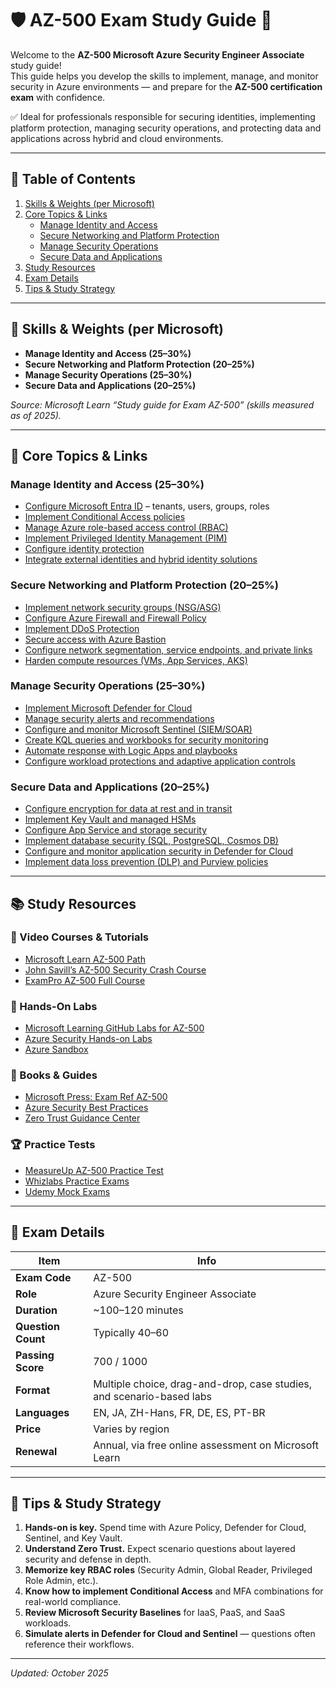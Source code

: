 <!--
---
title: "Microsoft Certified: Azure Security Engineer Associate (AZ-500)"
description: "Study guide for the AZ-500 exam covering identity and access, platform protection, security operations, and data protection."
tags: ["Azure", "Certification", "Security", "AZ-500"]
updated: "2025-10-23"
---
-->
# 🛡️ AZ-500 Exam Study Guide 🚀

Welcome to the **AZ-500 Microsoft Azure Security Engineer Associate** study guide!  
This guide helps you develop the skills to implement, manage, and monitor security in Azure environments — and prepare for the **AZ-500 certification exam** with confidence.

✅ Ideal for professionals responsible for securing identities, implementing platform protection, managing security operations, and protecting data and applications across hybrid and cloud environments.

---

## 📌 Table of Contents
1. [Skills & Weights (per Microsoft)](#skills--weights-per-microsoft)
2. [Core Topics & Links](#core-topics--links)
   - [Manage Identity and Access](#manage-identity-and-access-25–30)
   - [Secure Networking and Platform Protection](#secure-networking-and-platform-protection-20–25)
   - [Manage Security Operations](#manage-security-operations-25–30)
   - [Secure Data and Applications](#secure-data-and-applications-20–25)
3. [Study Resources](#study-resources)
4. [Exam Details](#exam-details)
5. [Tips & Study Strategy](#tips--study-strategy)

---

## 🧭 Skills & Weights (per Microsoft)

- **Manage Identity and Access (25–30%)**  
- **Secure Networking and Platform Protection (20–25%)**  
- **Manage Security Operations (25–30%)**  
- **Secure Data and Applications (20–25%)**

*Source: Microsoft Learn “Study guide for Exam AZ-500” (skills measured as of 2025).*

---

## 🧩 Core Topics & Links

### Manage Identity and Access (25–30%)
- [Configure Microsoft Entra ID](https://learn.microsoft.com/en-us/entra/fundamentals/whatis) – tenants, users, groups, roles  
- [Implement Conditional Access policies](https://learn.microsoft.com/en-us/entra/identity/conditional-access/overview)  
- [Manage Azure role-based access control (RBAC)](https://learn.microsoft.com/en-us/azure/role-based-access-control/overview)  
- [Implement Privileged Identity Management (PIM)](https://learn.microsoft.com/en-us/entra/id-governance/privileged-identity-management/pim-configure)  
- [Configure identity protection](https://learn.microsoft.com/en-us/entra/id-protection/overview-identity-protection)  
- [Integrate external identities and hybrid identity solutions](https://learn.microsoft.com/en-us/entra/external-id/)  

### Secure Networking and Platform Protection (20–25%)
- [Implement network security groups (NSG/ASG)](https://learn.microsoft.com/en-us/azure/virtual-network/network-security-groups-overview)  
- [Configure Azure Firewall and Firewall Policy](https://learn.microsoft.com/en-us/azure/firewall/overview)  
- [Implement DDoS Protection](https://learn.microsoft.com/en-us/azure/ddos-protection/ddos-protection-overview)  
- [Secure access with Azure Bastion](https://learn.microsoft.com/en-us/azure/bastion/bastion-overview)  
- [Configure network segmentation, service endpoints, and private links](https://learn.microsoft.com/en-us/azure/private-link/private-endpoint-overview)  
- [Harden compute resources (VMs, App Services, AKS)](https://learn.microsoft.com/en-us/azure/security/fundamentals/iaas-vm-security-baseline)  

### Manage Security Operations (25–30%)
- [Implement Microsoft Defender for Cloud](https://learn.microsoft.com/en-us/azure/defender-for-cloud/defender-for-cloud-introduction)  
- [Manage security alerts and recommendations](https://learn.microsoft.com/en-us/azure/defender-for-cloud/alerts-overview)  
- [Configure and monitor Microsoft Sentinel (SIEM/SOAR)](https://learn.microsoft.com/en-us/azure/sentinel/overview)  
- [Create KQL queries and workbooks for security monitoring](https://learn.microsoft.com/en-us/azure/azure-monitor/logs/get-started-queries)  
- [Automate response with Logic Apps and playbooks](https://learn.microsoft.com/en-us/azure/sentinel/tutorial-respond-threats-playbook)  
- [Configure workload protections and adaptive application controls](https://learn.microsoft.com/en-us/azure/defender-for-cloud/recommendations-reference)  

### Secure Data and Applications (20–25%)
- [Configure encryption for data at rest and in transit](https://learn.microsoft.com/en-us/azure/security/fundamentals/encryption-overview)  
- [Implement Key Vault and managed HSMs](https://learn.microsoft.com/en-us/azure/key-vault/general/basic-concepts)  
- [Configure App Service and storage security](https://learn.microsoft.com/en-us/azure/app-service/overview-security)  
- [Implement database security (SQL, PostgreSQL, Cosmos DB)](https://learn.microsoft.com/en-us/azure/azure-sql/database/security-overview)  
- [Configure and monitor application security in Defender for Cloud](https://learn.microsoft.com/en-us/azure/defender-for-cloud/app-service-protection)  
- [Implement data loss prevention (DLP) and Purview policies](https://learn.microsoft.com/en-us/purview/purview)  

---

## 📚 Study Resources

### 🎥 Video Courses & Tutorials
- [Microsoft Learn AZ-500 Path](https://learn.microsoft.com/en-us/certifications/exams/az-500/)
- [John Savill’s AZ-500 Security Crash Course](https://www.youtube.com/watch?v=-aE3B9hYj5E)
- [ExamPro AZ-500 Full Course](https://www.youtube.com/watch?v=H5nQ0H1RZQ4)

### 🧪 Hands-On Labs
- [Microsoft Learning GitHub Labs for AZ-500](https://github.com/MicrosoftLearning/AZ500-AzureSecurityTechnologies)
- [Azure Security Hands-on Labs](https://microsoftlearning.github.io/)
- [Azure Sandbox](https://learn.microsoft.com/en-us/training/azure/)

### 📖 Books & Guides
- [Microsoft Press: Exam Ref AZ-500](https://www.microsoftpressstore.com/store/exam-ref-az-500-microsoft-azure-security-technologies-9780137417478)
- [Azure Security Best Practices](https://learn.microsoft.com/en-us/azure/security/fundamentals/best-practices-and-patterns)
- [Zero Trust Guidance Center](https://www.microsoft.com/en-us/security/business/zero-trust)

### 🏆 Practice Tests
- [MeasureUp AZ-500 Practice Test](https://www.measureup.com/Microsoft-Certified-Azure-Security-Engineer-Associate-AZ-500_p_6878.html)
- [Whizlabs Practice Exams](https://www.whizlabs.com/microsoft-azure-certification-az-500/)
- [Udemy Mock Exams](https://www.udemy.com/course/az-500-azure-security-engineer-associate-practice-tests/)

---

## 🧾 Exam Details
| Item | Info |
|---|---|
| **Exam Code** | AZ-500 |
| **Role** | Azure Security Engineer Associate |
| **Duration** | ~100–120 minutes |
| **Question Count** | Typically 40–60 |
| **Passing Score** | 700 / 1000 |
| **Format** | Multiple choice, drag-and-drop, case studies, and scenario-based labs |
| **Languages** | EN, JA, ZH-Hans, FR, DE, ES, PT-BR |
| **Price** | Varies by region |
| **Renewal** | Annual, via free online assessment on Microsoft Learn |

---

## 🎯 Tips & Study Strategy
1. **Hands-on is key.** Spend time with Azure Policy, Defender for Cloud, Sentinel, and Key Vault.  
2. **Understand Zero Trust.** Expect scenario questions about layered security and defense in depth.  
3. **Memorize key RBAC roles** (Security Admin, Global Reader, Privileged Role Admin, etc.).  
4. **Know how to implement Conditional Access** and MFA combinations for real-world compliance.  
5. **Review Microsoft Security Baselines** for IaaS, PaaS, and SaaS workloads.  
6. **Simulate alerts in Defender for Cloud and Sentinel** — questions often reference their workflows.  

---

*Updated: October 2025*
